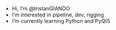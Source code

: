 - Hi, I’m @tristanGIANDO
- I’m interested in pipeline, dev, rigging
- I’m currently learning Python and PyQt5

<!---
tristanGIANDO/tristanGIANDO is a ✨ special ✨ repository because its `README.md` (this file) appears on your GitHub profile.
You can click the Preview link to take a look at your changes.
--->
